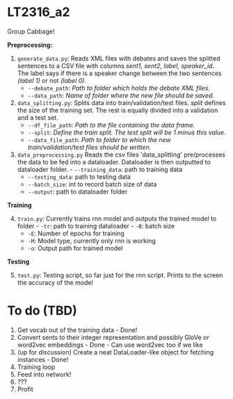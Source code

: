 # LT2316_a2

Group Cabbage!

**Preprocessing:**

1.  `generate_data.py`: Reads XML files with debates and saves the splitted sentences to a CSV file with columns *sent1, sent2, label, speaker_id*. The label says if there is a speaker change between the two sentences *(label 1)* or not *(label 0)*.
	- `--debate_path`: *Path to folder which holds the debate XML files.*
	- `--data_path`: *Name of folder where the new file should be saved.*
2. `data_splitting.py`: Splits data into train/validation/test files. *split* defines the size of the training set. The rest is equally divided into a validation and a test set.
	- `--df_file_path`: *Path to the file containing the data frame.*
	- `--split`: *Define the train split. The test split will be 1 minus this value.*
	- `--data_file_path`: *Path to folder to which the new train/validation/test files should be written.*
3. `data_preprocessing.py` Reads the csv files 'data_splitting' pre/processes the data to be fed into a dataloader. Dataloader is then outputted to dataloader folder.
        - `--training_data`: path to training data 
	- `--testing_data`: path to testing data 
	- `--batch_size`: int to record batch size of data
	- `--output`: path to dataloader folder

**Training**

4. `train.py`: Currently trains rnn model and outputs the trained model to folder 
        - `-tr`: path to training dataloader
        - `-B`: batch size 
	- `-E`: Number of epochs for training 
	- `-M`: Model type, currently only rnn is working 
	- `-o`: Output path for trained model
	
**Testing**

5. `test.py`: Testing script, so far just for the rnn script. Prints to the screen the accuracy of the model

# To do (TBD)
1. Get vocab out of the training data - Done!
2. Convert sents to their integer representation and possibly GloVe or word2vec embeddings - Done - Can use word2vec too if we like
3. (up for discussion) Create a neat DataLoader-like object for fetching instances - Done! 
4. Training loop 
5. Feed into network!
6. ???
7. Profit
